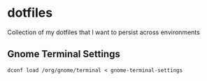 # dotfiles
Collection of my dotfiles that I want to persist across environments

## Gnome Terminal Settings
`dconf load /org/gnome/terminal < gnome-terminal-settings`
